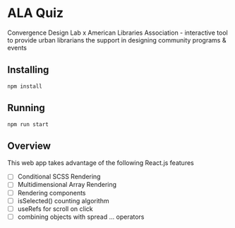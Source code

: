 # ALA Quiz

Convergence Design Lab x American Libraries Association - interactive tool to provide urban librarians the support in designing community programs & events

## Installing

```
npm install
```

## Running

```
npm run start
```
## Overview
This web app takes advantage of the following React.js features

- [ ] Conditional SCSS Rendering
- [ ] Multidimensional Array Rendering
- [ ] Rendering components
- [ ] isSelected() counting algorithm
- [ ] useRefs for scroll on click
- [ ] combining objects with spread ... operators
